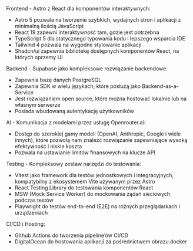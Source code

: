Frontend - Astro z React dla komponentów interaktywnych:
- Astro 5 pozwala na tworzenie szybkich, wydajnych stron i aplikacji z minimalną ilością JavaScript
- React 19 zapewni interaktywność tam, gdzie jest potrzebna
- TypeScript 5 dla statycznego typowania kodu i lepszego wsparcia IDE
- Tailwind 4 pozwala na wygodne stylowanie aplikacji
- Shadcn/ui zapewnia bibliotekę dostępnych komponentów React, na których oprzemy UI

Backend - Supabase jako kompleksowe rozwiązanie backendowe:
- Zapewnia bazę danych PostgreSQL
- Zapewnia SDK w wielu językach, które posłużą jako Backend-as-a-Service
- Jest rozwiązaniem open source, które można hostować lokalnie lub na własnym serwerze
- Posiada wbudowaną autentykację użytkowników

AI - Komunikacja z modelami przez usługę Openrouter.ai:
- Dostęp do szerokiej gamy modeli (OpenAI, Anthropic, Google i wiele innych), które pozwolą nam znaleźć rozwiązanie zapewniające wysoką efektywność i niskie koszta
- Pozwala na ustawianie limitów finansowych na klucze API

Testing - Kompleksowy zestaw narzędzi do testowania:
- Vitest jako framework dla testów jednostkowych i integracyjnych, kompatybilny z ekosystemem Vite używanym przez Astro
- React Testing Library do testowania komponentów React
- MSW (Mock Service Worker) do mockowania żądań sieciowych podczas testów
- Playwright do testów end-to-end (E2E) na różnych przeglądarkach i urządzeniach

CI/CD i Hosting:
- Github Actions do tworzenia pipeline’ów CI/CD
- DigitalOcean do hostowania aplikacji za pośrednictwem obrazu docker